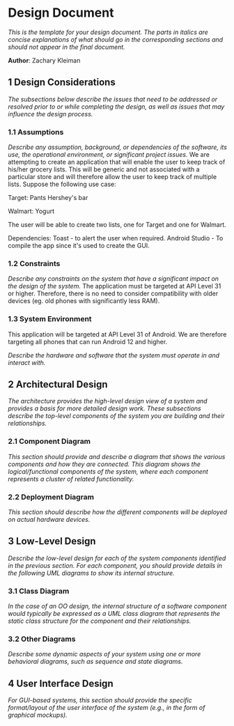 # Design Document

*This is the template for your design document. The parts in italics are concise explanations of what should go in the corresponding sections and should not appear in the final document.*

**Author**: Zachary Kleiman

## 1 Design Considerations

*The subsections below describe the issues that need to be addressed or resolved prior to or while completing the design, as well as issues that may influence the design process.*

### 1.1 Assumptions

*Describe any assumption, background, or dependencies of the software, its use, the operational environment, or significant project issues.*
We are attempting to create an application that will enable the user to keep track of his/her grocery lists. This will be generic and not associated with a particular store and will therefore allow the user to keep track of multiple lists. Suppose the following use case:

Target:
Pants
Hershey's bar

Walmart:
Yogurt

The user will be able to create two lists, one for Target and one for Walmart.

Dependencies:
Toast - to alert the user when required.
Android Studio - To compile the app since it's used to create the GUI.



### 1.2 Constraints

*Describe any constraints on the system that have a significant impact on the design of the system.*
The application must be targeted at API Level 31 or higher. Therefore, there is no need to consider compatibility with older devices (eg. old phones with significantly less RAM).

### 1.3 System Environment

This application will be targeted at API Level 31 of Android. We are therefore targeting all phones that can run Android 12 and higher.

*Describe the hardware and software that the system must operate in and interact with.*

## 2 Architectural Design

*The architecture provides the high-level design view of a system and provides a basis for more detailed design work. These subsections describe the top-level components of the system you are building and their relationships.*

### 2.1 Component Diagram

*This section should provide and describe a diagram that shows the various components and how they are connected. This diagram shows the logical/functional components of the system, where each component represents a cluster of related functionality.*

### 2.2 Deployment Diagram

*This section should describe how the different components will be deployed on actual hardware devices.*

## 3 Low-Level Design

*Describe the low-level design for each of the system components identified in the previous section. For each component, you should provide details in the following UML diagrams to show its internal structure.*

### 3.1 Class Diagram

*In the case of an OO design, the internal structure of a software component would typically be expressed as a UML class diagram that represents the static class structure for the component and their relationships.*

### 3.2 Other Diagrams

*Describe some dynamic aspects of your system using one or more behavioral diagrams, such as sequence and state diagrams.*

## 4 User Interface Design
*For GUI-based systems, this section should provide the specific format/layout of the user interface of the system (e.g., in the form of graphical mockups).*

